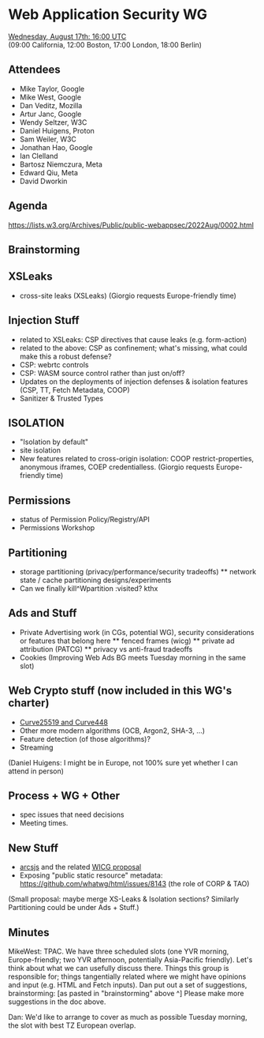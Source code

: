 # Web Application Security WG
[Wednesday, August 17th: 16:00 UTC](https://www.timeanddate.com/worldclock/fixedtime.html?iso=20220817T1600) <br>
(09:00 California, 12:00 Boston, 17:00 London, 18:00 Berlin)<br>

## Attendees
* Mike Taylor, Google
* Mike West, Google
* Dan Veditz, Mozilla
* Artur Janc, Google
* Wendy Seltzer, W3C
* Daniel Huigens, Proton
* Sam Weiler, W3C
* Jonathan Hao, Google
* Ian Clelland
* Bartosz Niemczura, Meta
* Edward Qiu, Meta
* David Dworkin


## Agenda
https://lists.w3.org/Archives/Public/public-webappsec/2022Aug/0002.html

## Brainstorming

XSLeaks
-------
* cross-site leaks (XSLeaks) (Giorgio requests Europe-friendly time)

Injection Stuff
---------------
* related to XSLeaks: CSP directives that cause leaks (e.g. form-action)
* related to the above: CSP as confinement; what's missing, what could make this a robust defense?
* CSP: webrtc controls
* CSP: WASM source control rather than just on/off?
* Updates on the deployments of injection defenses & isolation features (CSP, TT, Fetch Metadata, COOP)
* Sanitizer & Trusted Types

ISOLATION
---------
* "Isolation by default"
* site isolation
* New features related to cross-origin isolation: COOP restrict-properties, anonymous iframes, COEP credentialless. (Giorgio requests Europe-friendly time)

Permissions
-----------
* status of Permission Policy/Registry/API
* Permissions Workshop

Partitioning
------------
* storage partitioning   (privacy/performance/security tradeoffs)
**  network state / cache partitioning designs/experiments
* Can we finally kill^Wpartition :visited? kthx

Ads and Stuff 
-------------
* Private Advertising work (in CGs, potential WG), security considerations or features that belong here
** fenced frames (wicg)
** private ad attribution (PATCG)
** privacy vs anti-fraud tradeoffs
* Cookies
(Improving Web Ads BG meets Tuesday morning in the same slot)

Web Crypto stuff (now included in this WG's charter)
----------------
* [Curve25519 and Curve448](https://wicg.github.io/webcrypto-secure-curves/)
* Other more modern algorithms (OCB,   Argon2, SHA-3, ...)
* Feature detection (of those algorithms)?
* Streaming

(Daniel Huigens: I might be in Europe, not 100% sure yet whether I can attend in person)

Process + WG + Other
--------------------
* spec issues that need decisions
* Meeting times.

New Stuff
---------
* [arcsjs](https://github.com/project-oak/arcsjs-chromium/tree/main/doc/explainer) and the related [WICG proposal](https://github.com/WICG/proposals/issues/62)
* Exposing "public static resource" metadata: https://github.com/whatwg/html/issues/8143 (the role of CORP & TAO)

(Small proposal: maybe merge XS-Leaks & Isolation sections? Similarly Partitioning could be under Ads + Stuff.)

## Minutes 

MikeWest: TPAC. We have three scheduled slots (one YVR morning, Europe-friendly; two YVR afternoon, potentially Asia-Pacific friendly). Let's think about what we can usefully discuss there.
Things this group is responsible for; things tangentially related where we might have opinions and input (e.g. HTML and Fetch inputs). Dan put out a set of suggestions, brainstorming: [as pasted in "brainstorming" above ^] Please make more suggestions in the doc above. 

Dan: We'd like to arrange to cover as much as possible Tuesday morning, the slot with best TZ European overlap. 
